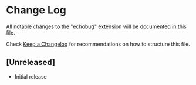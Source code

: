 # Change Log

All notable changes to the "echobug" extension will be documented in this file.

Check [Keep a Changelog](http://keepachangelog.com/) for recommendations on how to structure this file.

## [Unreleased]

- Initial release